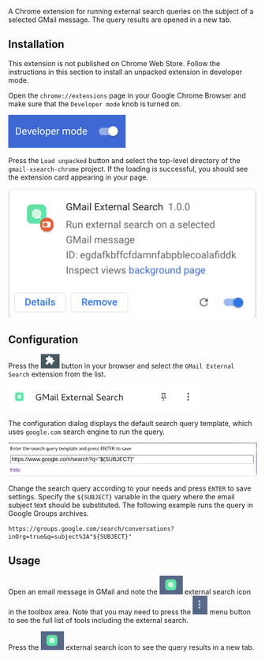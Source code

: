 A Chrome extension for running external search queries on the subject of a selected GMail message.
The query results are opened in a new tab.

## Installation

This extension is not published on Chrome Web Store. Follow the instructions in this section to install an unpacked extension in developer mode.

Open the `chrome://extensions` page in your Google Chrome Browser and make sure that the `Developer mode` knob is turned on.

![Developer Mode](docs/dev_mode_knob.png)

Press the `Load unpacked` button and select the top-level directory of the `gmail-xsearch-chrome` project. If the loading is successful, you should see the extension card appearing in your page.

![Extension Card](docs/extension_card.png)

## Configuration

Press the ![Extensions Button](docs/extensions_button.png) button in your browser and select the `GMail External Search` extension from the list.

![GMail External Search](docs/gmail_external_search.png)

The configuration dialog displays the default search query template, which uses `google.com` search engine to run the query.

![Configuration Dialog](docs/config_dialog.png)

Change the search query according to your needs and press `ENTER` to save settings. Specify the `${SUBJECT}` variable in the query where the email subject text should be substituted. The following example runs the query in Google Groups archives.

```
https://groups.google.com/search/conversations?inOrg=true&q=subject%3A"${SUBJECT}"
```

## Usage

Open an email message in GMail and note the ![Search Icon](docs/search_icon.png) external search icon in the toolbox area. 
Note that you may need to press the ![Dots Icon](docs/dots_icon.png) menu button to see the full list of tools including the external search.

Press the ![Search Icon](docs/search_icon.png) external search icon to see the query results in a new tab.
